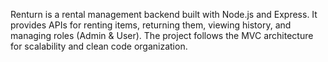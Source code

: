 Renturn is a rental management backend built with Node.js and Express.
It provides APIs for renting items, returning them, viewing history, and managing roles (Admin & User).
The project follows the MVC architecture for scalability and clean code organization.

